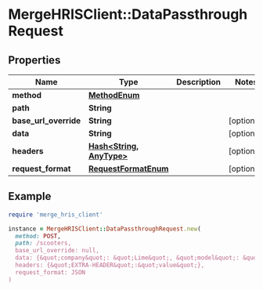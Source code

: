 # MergeHRISClient::DataPassthroughRequest

## Properties

| Name | Type | Description | Notes |
| ---- | ---- | ----------- | ----- |
| **method** | [**MethodEnum**](MethodEnum.md) |  |  |
| **path** | **String** |  |  |
| **base_url_override** | **String** |  | [optional] |
| **data** | **String** |  | [optional] |
| **headers** | [**Hash&lt;String, AnyType&gt;**](AnyType.md) |  | [optional] |
| **request_format** | [**RequestFormatEnum**](RequestFormatEnum.md) |  | [optional] |

## Example

```ruby
require 'merge_hris_client'

instance = MergeHRISClient::DataPassthroughRequest.new(
  method: POST,
  path: /scooters,
  base_url_override: null,
  data: {&quot;company&quot;: &quot;Lime&quot;, &quot;model&quot;: &quot;Gen 2.5&quot;},
  headers: {&quot;EXTRA-HEADER&quot;:&quot;value&quot;},
  request_format: JSON
)
```

